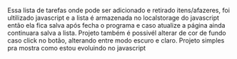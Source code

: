 Essa lista de tarefas onde pode ser adicionado e retirado itens/afazeres, foi ultilizado javascript e a lista é armazenada no localstorage do javascript então ela fica
salva após fecha o programa e caso atualize a página ainda continuara salva a lista.
Projeto também é possivél alterar de cor de fundo caso click no botão, alterando entre modo escuro e claro.
Projeto simples pra mostra como estou evoluindo no javascript

